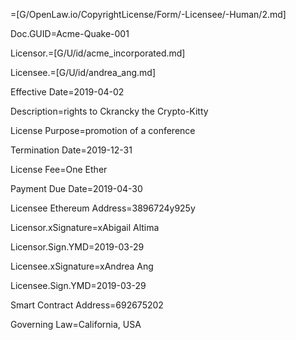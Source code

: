 =[G/OpenLaw.io/CopyrightLicense/Form/-Licensee/-Human/2.md]

Doc.GUID=Acme-Quake-001

Licensor.=[G/U/id/acme_incorporated.md]

Licensee.=[G/U/id/andrea_ang.md]

Effective Date=2019-04-02

Description=rights to Ckrancky the Crypto-Kitty

License Purpose=promotion of a conference

Termination Date=2019-12-31

License Fee=One Ether

Payment Due Date=2019-04-30

Licensee Ethereum Address=3896724y925y

Licensor.xSignature=xAbigail Altima

Licensor.Sign.YMD=2019-03-29

Licensee.xSignature=xAndrea Ang

Licensee.Sign.YMD=2019-03-29

Smart Contract Address=692675202

Governing Law=California, USA